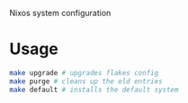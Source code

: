 Nixos system configuration

# Usage

```bash
make upgrade # upgrades flakes config
make purge # cleans up the old entries
make default # installs the default system
```
